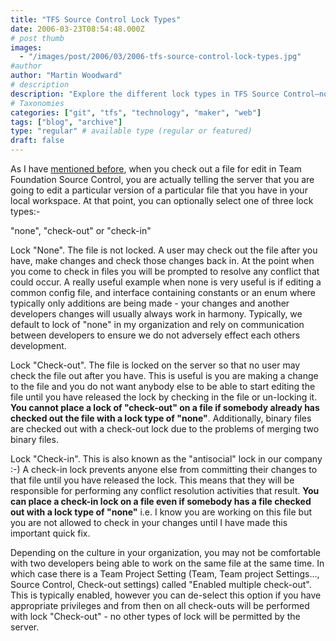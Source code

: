 ```yaml
---
title: "TFS Source Control Lock Types"
date: 2006-03-23T08:54:48.000Z
# post thumb
images:
  - "/images/post/2006/03/2006-tfs-source-control-lock-types.jpg"
#author
author: "Martin Woodward"
# description
description: "Explore the different lock types in TFS Source Control—none, check-out, and check-in—to effectively manage file edits and avoid conflicts."
# Taxonomies
categories: ["git", "tfs", "technology", "maker", "web"]
tags: ["blog", "archive"]
type: "regular" # available type (regular or featured)
draft: false
---
```


As I have [mentioned before](http://www.woodwardweb.com/vsts/000179.html), when you check out a file for edit in Team Foundation Source Control, you are actually telling the server that you are going to edit a particular version of a particular file that you have in your local workspace. At that point, you can optionally select one of three lock types:-

"none", "check-out" or "check-in"

Lock "None". The file is not locked. A user may check out the file after you have, make changes and check those changes back in. At the point when you come to check in files you will be prompted to resolve any conflict that could occur. A really useful example when none is very useful is if editing a common config file, and interface containing constants or an enum where typically only additions are being made - your changes and another developers changes will usually always work in harmony. Typically, we default to lock of "none" in my organization and rely on communication between developers to ensure we do not adversely effect each others development.

Lock "Check-out". The file is locked on the server so that no user may check the file out after you have. This is useful is you are making a change to the file and you do not want anybody else to be able to start editing the file until you have released the lock by checking in the file or un-locking it. **You cannot place a lock of "check-out" on a file if somebody already has checked out the file with a lock type of "none"**. Additionally, binary files are checked out with a check-out lock due to the problems of merging two binary files.

Lock "Check-in". This is also known as the "antisocial" lock in our company :-) A check-in lock prevents anyone else from committing their changes to that file until you have released the lock. This means that they will be responsible for performing any conflict resolution activities that result. **You can place a check-in lock on a file even if somebody has a file checked out with a lock type of "none"** i.e. I know you are working on this file but you are not allowed to check in your changes until I have made this important quick fix.

Depending on the culture in your organization, you may not be comfortable with two developers being able to work on the same file at the same time. In which case there is a Team Project Setting (Team, Team project Settings..., Source Control, Check-out settings) called "Enabled multiple check-out". This is typically enabled, however you can de-select this option if you have appropriate privileges and from then on all check-outs will be performed with lock "Check-out" - no other types of lock will be permitted by the server.
